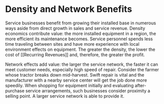 # Density and Network Benefits

Service businesses benefit from growing their installed base in numerous ways aside from direct growth in sales and service revenue. Density economics contribute value: the more installed equipment in a region, the more efficient its maintenance becomes. Service personnel spends less time traveling between sites and have more experience with local environment effects on equipment. The greater the density, the lower the cost of [[Recurring Revenues]] and, therefore, the greater the profit.

Network effects add value: the larger the service network, the faster it can meet customer needs, especially high speed of repair. Consider the farmer whose tractor breaks down mid-harvest. Swift repair is vital and the manufacturer with a nearby service center will get the job done more speedily. When shopping for equipment initially and evaluating after-purchase service arrangements, such businesses consider proximity a selling point. A larger service network is able to provide it.